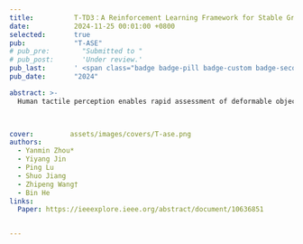 ```yaml
---
title:          T-TD3：A Reinforcement Learning Framework for Stable Grasping of Deformable Objects Using Tactile Prior
date:           2024-11-25 00:01:00 +0800
selected:       true
pub:            "T-ASE"
# pub_pre:        "Submitted to "
# pub_post:       'Under review.'
pub_last:       ' <span class="badge badge-pill badge-custom badge-secondary">Journal</span>'
pub_date:       "2024"

abstract: >-
  Human tactile perception enables rapid assessment of deformable objects and the application of appropriate force to prevent slip or excessive deformation. However, this task remains challenging for robots. To address this issue, we propose the T-TD3 algorithm, which utilizes a multi-scale fusion neural network (MSF-Net) for the fused perception of multiscale features, including the tactile prior information obtained through preprocessing. Our approach decomposes the robot task of grasping deformable objects into three subtasks: slip detection, stable grasping evaluation, and minimum grasping force tracking. We develop a simulation environment called CR5GraspStable- Env using PyBullet and TACTO for the network training. Our work reports a success rate of 94.81% in the robot task of grasping deformable objects in real, demonstrating an excellent sim-to-real capability. Moreover, the proposed approach has the potential to be extended to other stable grasping tasks that utilize tactile perception.


  
cover:         assets/images/covers/T-ase.png
authors:
  - Yanmin Zhou*  
  - Yiyang Jin  
  - Ping Lu  
  - Shuo Jiang  
  - Zhipeng Wang†  
  - Bin He
links:
  Paper: https://ieeexplore.ieee.org/abstract/document/10636851


---
```


